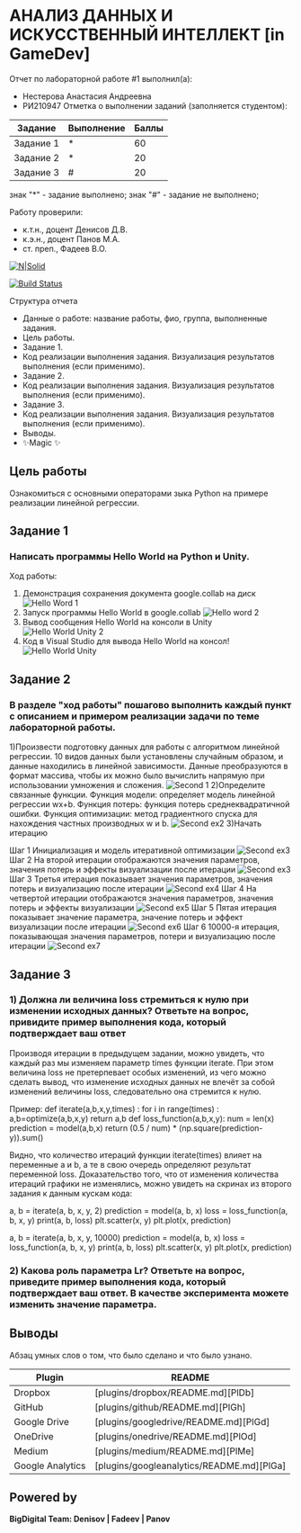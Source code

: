 # АНАЛИЗ ДАННЫХ И ИСКУССТВЕННЫЙ ИНТЕЛЛЕКТ [in GameDev]
Отчет по лабораторной работе #1 выполнил(а):
- Нестерова Анастасия Андреевна
- РИ210947
Отметка о выполнении заданий (заполняется студентом):

| Задание | Выполнение | Баллы |
| ------ | ------ | ------ |
| Задание 1 | * | 60 |
| Задание 2 | * | 20 |
| Задание 3 | # | 20 |

знак "*" - задание выполнено; знак "#" - задание не выполнено;

Работу проверили:
- к.т.н., доцент Денисов Д.В.
- к.э.н., доцент Панов М.А.
- ст. преп., Фадеев В.О.

[![N|Solid](https://cldup.com/dTxpPi9lDf.thumb.png)](https://nodesource.com/products/nsolid)

[![Build Status](https://travis-ci.org/joemccann/dillinger.svg?branch=master)](https://travis-ci.org/joemccann/dillinger)

Структура отчета

- Данные о работе: название работы, фио, группа, выполненные задания.
- Цель работы.
- Задание 1.
- Код реализации выполнения задания. Визуализация результатов выполнения (если применимо).
- Задание 2.
- Код реализации выполнения задания. Визуализация результатов выполнения (если применимо).
- Задание 3.
- Код реализации выполнения задания. Визуализация результатов выполнения (если применимо).
- Выводы.
- ✨Magic ✨

## Цель работы
Ознакомиться с основными операторами зыка Python на примере реализации линейной регрессии.

## Задание 1
### Написать программы Hello World на Python и Unity.
Ход работы:
1) Демонстрация сохранения документа google.collab на диск
![Hello Word 1](https://user-images.githubusercontent.com/43472988/191829157-8d5df061-35f6-479e-9631-080de2cc1bf1.jpeg)
2) Запуск программы Hello World в google.collab
![Hello word 2](https://user-images.githubusercontent.com/43472988/191829709-5c744c2d-8916-4fea-81b5-09cbb5d2ae62.jpeg)
3) Вывод сообщения Hello World на консоли в Unity
![Hello World Unity 2](https://user-images.githubusercontent.com/43472988/191839166-3e9af8dd-d859-4073-b9e0-5c146cbba847.jpeg)
4) Код в Visual Studio для вывода Hello World на консол!
![Hello World Unity](https://user-images.githubusercontent.com/43472988/191839673-b8995ad8-970c-44c7-8cfb-f5c52330cc5a.jpeg)

## Задание 2
### В разделе "ход работы" пошагово выполнить каждый пункт с описанием и примером реализации задачи по теме лабораторной работы.
1)Произвести подготовку данных для работы с алгоритмом линейной регрессии. 10 видов данных были установлены случайным образом, и данные находились в линейной зависимости. Данные преобразуются в формат массива, чтобы их можно было вычислить напрямую при использовании умножения и сложения.
![Second 1](https://user-images.githubusercontent.com/43472988/191900528-d18e9e83-e2df-46ba-93ce-007dfb15396b.jpeg)
2)Определите связанные функции. Функция модели: определяет модель линейной регрессии wx+b. Функция потерь: функция потерь среднеквадратичной ошибки. Функция оптимизации: метод градиентного спуска для нахождения частных производных w и b.
![Second ex2](https://user-images.githubusercontent.com/43472988/192091453-23cc199e-0faf-451e-9b73-37d68705b130.jpg)
3)Начать итерацию
  
  Шаг 1 Инициализация и модель итеративной оптимизации
  ![Second ex3](https://user-images.githubusercontent.com/43472988/191902622-ff873825-3b72-4740-ad9c-2dc0e74b98da.jpg)
  Шаг 2 На второй итерации отображаются значения параметров, значения потерь и эффекты визуализации после итерации
  ![Second ex3](https://user-images.githubusercontent.com/43472988/192109714-15aeddb8-c120-4c64-bbd0-4ad4a43b8126.jpg)
  Шаг 3 Третья итерация показывает значения параметров, значения потерь и визуализацию после итерации
  ![Second ex4](https://user-images.githubusercontent.com/43472988/192109718-dafd79f3-40c1-4be8-819e-d9a28671bd50.jpg)
  Шаг 4 На четвертой итерации отображаются значения параметров, значения потерь и эффекты визуализации
  ![Second ex5](https://user-images.githubusercontent.com/43472988/192109736-a5130144-6e44-411a-addf-b4e8372b3df8.jpg)
  Шаг 5 Пятая итерация показывает значение параметра, значение потерь и эффект визуализации после итерации
  ![Second ex6](https://user-images.githubusercontent.com/43472988/192109756-6fc4ca46-2625-4bf4-9354-80564fcb66f7.jpg)
  Шаг 6 10000-я итерация, показывающая значения параметров, потери и визуализацию после итерации
  ![Second ex7](https://user-images.githubusercontent.com/43472988/192109766-f3ea3a9b-88b0-4276-b276-83c06f42b940.jpg)

## Задание 3 
### 1) Должна ли величина loss стремиться к нулю при изменении исходных данных? Ответьте на вопрос, привидите пример выполнения кода, который подтверждает ваш ответ
Производя итерации в предыдущем задании, можно увидеть, что каждый раз мы изменяем параметр times функции iterate. При этом величина loss не претерпевает особых изменений, из чего можно сделать вывод, что изменение исходных данных не влечёт за собой изменений величины loss, следовательно она стремится к нулю.

Пример: 
def iterate(a,b,x,y,times) :
    for i in range(times) :
      a,b=optimize(a,b,x,y)
    return a,b
def loss_function(a,b,x,y):
    num = len(x)
    prediction = model(a,b,x)
    return (0.5 / num) * (np.square(prediction-y)).sum()

Видно, что количество итераций функции iterate(times) влияет на переменные a и b, а те в свою очередь определяют результат переменной loss.
Доказательство того, что от изменения количества итераций графики не изменялись, можно увидеть на скринах из второго задания к данным кускам кода:

a, b = iterate(a, b, x, y, 2)
prediction = model(a, b, x)
loss = loss_function(a, b, x, y)
print(a, b, loss)
plt.scatter(x, y)
plt.plot(x, prediction)

a, b = iterate(a, b, x, y, 10000)
prediction = model(a, b, x)
loss = loss_function(a, b, x, y)
print(a, b, loss)
plt.scatter(x, y)
plt.plot(x, prediction)

### 2) Какова роль параметра Lr? Ответьте на вопрос, приведите пример выполнения кода, который подтверждает ваш ответ. В качестве эксперимента можете изменить значение параметра.

## Выводы

Абзац умных слов о том, что было сделано и что было узнано.

| Plugin | README |
| ------ | ------ |
| Dropbox | [plugins/dropbox/README.md][PlDb] |
| GitHub | [plugins/github/README.md][PlGh] |
| Google Drive | [plugins/googledrive/README.md][PlGd] |
| OneDrive | [plugins/onedrive/README.md][PlOd] |
| Medium | [plugins/medium/README.md][PlMe] |
| Google Analytics | [plugins/googleanalytics/README.md][PlGa] |

## Powered by

**BigDigital Team: Denisov | Fadeev | Panov**
